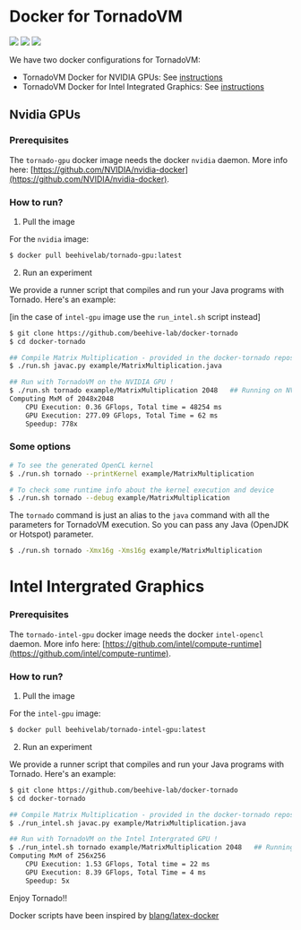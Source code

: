 # Docker for TornadoVM

![](https://img.shields.io/docker/pulls/beehivelab/tornado-gpu.svg?color=green&label=docker%20pulls%20nvidia)  ![](https://img.shields.io/docker/pulls/beehivelab/tornado-intel-gpu.svg?color=blue&label=docker%20pulls%20intel)  [![](https://img.shields.io/badge/License-Apache%202.0-orange.svg)](https://opensource.org/licenses/Apache-2.0)

We have two docker configurations for TornadoVM:

* TornadoVM Docker for NVIDIA GPUs: See [instructions](https://github.com/beehive-lab/docker-tornado#Nvidia)
* TornadoVM Docker for Intel Integrated Graphics: See [instructions](https://github.com/beehive-lab/docker-tornado#Intel)


## Nvidia GPUs

### Prerequisites

The `tornado-gpu` docker image needs the docker `nvidia` daemon.  More info here: [https://github.com/NVIDIA/nvidia-docker](https://github.com/NVIDIA/nvidia-docker).

### How to run?

1) Pull the image

For the `nvidia` image:
```bash
$ docker pull beehivelab/tornado-gpu:latest
```

2) Run an experiment

We provide a runner script that compiles and run your Java programs with Tornado. Here's an example:

[in the case of `intel-gpu` image use the `run_intel.sh` script instead]

```bash
$ git clone https://github.com/beehive-lab/docker-tornado
$ cd docker-tornado

## Compile Matrix Multiplication - provided in the docker-tornado repository
$ ./run.sh javac.py example/MatrixMultiplication.java

## Run with TornadoVM on the NVIDIA GPU !
$ ./run.sh tornado example/MatrixMultiplication 2048   ## Running on NVIDIA GP100
Computing MxM of 2048x2048
	CPU Execution: 0.36 GFlops, Total time = 48254 ms
	GPU Execution: 277.09 GFlops, Total Time = 62 ms
	Speedup: 778x 
```

### Some options

```bash
# To see the generated OpenCL kernel
$ ./run.sh tornado --printKernel example/MatrixMultiplication

# To check some runtime info about the kernel execution and device
$ ./run.sh tornado --debug example/MatrixMultiplication
```

The `tornado` command is just an alias to the `java` command with all the parameters for TornadoVM execution. So you can pass any Java (OpenJDK or Hotspot) parameter.

```bash
$ ./run.sh tornado -Xmx16g -Xms16g example/MatrixMultiplication
```

# Intel Intergrated Graphics

### Prerequisites

The `tornado-intel-gpu` docker image needs the docker `intel-opencl` daemon.  More info here: [https://github.com/intel/compute-runtime](https://github.com/intel/compute-runtime).

### How to run?

1) Pull the image

For the `intel-gpu` image:
```bash
$ docker pull beehivelab/tornado-intel-gpu:latest
```
2) Run an experiment

We provide a runner script that compiles and run your Java programs with Tornado. Here's an example:

```bash
$ git clone https://github.com/beehive-lab/docker-tornado
$ cd docker-tornado

## Compile Matrix Multiplication - provided in the docker-tornado repository
$ ./run_intel.sh javac.py example/MatrixMultiplication.java

## Run with TornadoVM on the Intel Intergrated GPU !
$ ./run_intel.sh tornado example/MatrixMultiplication 2048   ## Running on Intel(R) Gen9 HD Graphics
Computing MxM of 256x256
	CPU Execution: 1.53 GFlops, Total time = 22 ms
	GPU Execution: 8.39 GFlops, Total Time = 4 ms
	Speedup: 5x

```




Enjoy Tornado!! 

Docker scripts have been inspired by [blang/latex-docker](https://github.com/blang/latex-docker)
